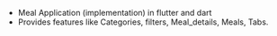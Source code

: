 *  Meal Application (implementation) in flutter and dart
*  Provides features like Categories, filters, Meal_details, Meals, Tabs. 
